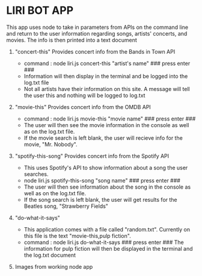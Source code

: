 # LIRI BOT APP

This app uses node to take in parameters from APIs on the command line and return to the user information regarding songs, artists' concerts, and movies. The info is then printed into a text document

1. "concert-this" Provides concert info from the Bands in Town API
    - command : node liri.js concert-this "artist's name"  ### press enter ###
    - Information will then display in the terminal and be logged into the log.txt file
    - Not all artists have their information on this site. A message will tell the user this and nothing will be           logged to log.txt

2.  "movie-this" Provides concert info from the OMDB API
    - command : node liri.js movie-this "movie name"  ### press enter ###
    - The user will then see the movie information in the console as well as on the log.txt file. 
    - If the movie search is left blank, the user will recieve info for the movie, "Mr. Nobody".

3. "spotify-this-song" Provides concert info from the Spotify API
    - This uses Spotify's API to show information about a song the user searches. 
    - node liri.js spotify-this-song "song name" ### press enter ###
    - The user will then see information about the song in the console as well as on the log.txt file. 
    - If the song search is left blank, the user will get results for the Beatles song, "Strawberry Fields"

4. "do-what-it-says"
    - This application comes with a file called "random.txt".  Currently on this file is the text "movie-this,pulp         fiction".
    - command : node liri.js do-what-it-says ### press enter ###
      The information  for pulp fiction will then be displayed in the terminal and the log.txt document

5. Images from working node app
